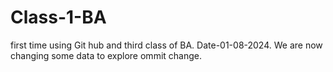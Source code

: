 # Class-1-BA
first time using Git hub and third class of BA. Date-01-08-2024.
We are now changing some data to explore ommit change. 
